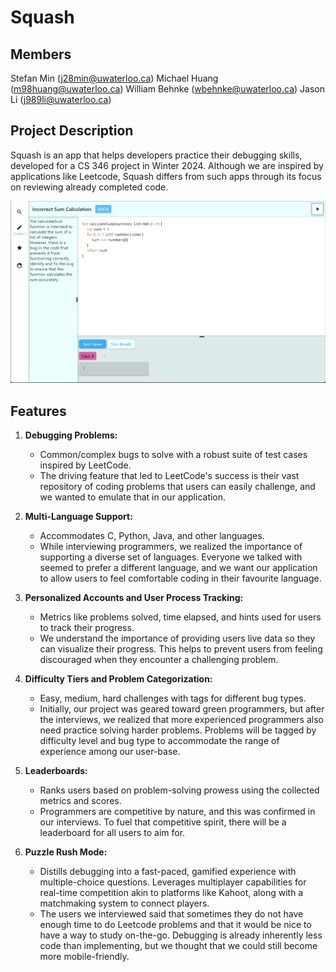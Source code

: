 # Squash

## Members
Stefan Min (j28min@uwaterloo.ca)
Michael Huang (m98huang@uwaterloo.ca)
William Behnke (wbehnke@uwaterloo.ca)
Jason Li (j989li@uwaterloo.ca)

## Project Description
Squash is an app that helps developers practice their debugging skills, developed for a 
CS 346 project in Winter 2024. Although we are inspired by applications like Leetcode,
Squash differs from such apps through its focus on reviewing already completed code.

![img.png](img.png)

## Features

1. **Debugging Problems:**
    - Common/complex bugs to solve with a robust suite of test cases inspired by LeetCode.
    - The driving feature that led to LeetCode's success is their vast repository of coding problems that users can easily challenge, and we wanted to emulate that in our application.

2. **Multi-Language Support:**
    - Accommodates C, Python, Java, and other languages.
    - While interviewing programmers, we realized the importance of supporting a diverse set of languages. Everyone we talked with seemed to prefer a different language, and we want our application to allow users to feel comfortable coding in their favourite language.

3. **Personalized Accounts and User Process Tracking:**
    - Metrics like problems solved, time elapsed, and hints used for users to track their progress.
    - We understand the importance of providing users live data so they can visualize their progress. This helps to prevent users from feeling discouraged when they encounter a challenging problem.

4. **Difficulty Tiers and Problem Categorization:**
    - Easy, medium, hard challenges with tags for different bug types.
    - Initially, our project was geared toward green programmers, but after the interviews, we realized that more experienced programmers also need practice solving harder problems. Problems will be tagged by difficulty level and bug type to accommodate the range of experience among our user-base.

5. **Leaderboards:**
    - Ranks users based on problem-solving prowess using the collected metrics and scores.
    - Programmers are competitive by nature, and this was confirmed in our interviews. To fuel that competitive spirit, there will be a leaderboard for all users to aim for.

6. **Puzzle Rush Mode:**
    - Distills debugging into a fast-paced, gamified experience with multiple-choice questions. Leverages multiplayer capabilities for real-time competition akin to platforms like Kahoot, along with a matchmaking system to connect players.
    - The users we interviewed said that sometimes they do not have enough time to do
      Leetcode problems and that it would be nice to have a way to study on-the-go.
      Debugging is already inherently less code than implementing, but we thought that we
      could still become more mobile-friendly.
